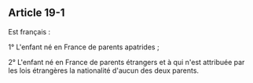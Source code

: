Article 19-1
----
Est français :

1° L'enfant né en France de parents apatrides ;

2° L'enfant né en France de parents étrangers et à qui n'est attribuée par les
lois étrangères la nationalité d'aucun des deux parents.

